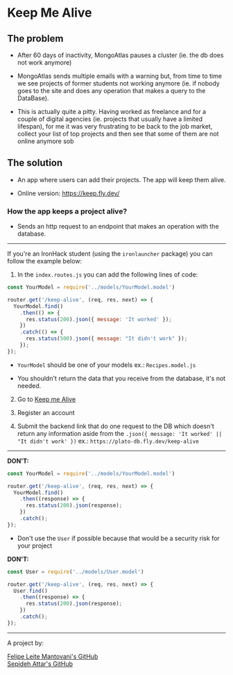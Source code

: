 # Keep Me Alive

## The problem

- After 60 days of inactivity, MongoAtlas pauses a cluster (ie. the db does not work anymore)

- MongoAtlas sends multiple emails with a warning but, from time to time we see projects of former students not working anymore (ie. if nobody goes to the site and does any operation that makes a query to the DataBase).

- This is actually quite a pitty. Having worked as freelance and for a couple of digital agencies (ie. projects that usually have a limited lifespan), for me it was very frustrating to be back to the job market, collect your list of top projects and then see that some of them are not online anymore sob

## The solution

- An app where users can add their projects. The app will keep them alive.

- Online version: https://keep.fly.dev/

### How the app keeps a project alive?

- Sends an http request to an endpoint that makes an operation with the database.

---

If you're an IronHack student (using the `ironlauncher` package) you can follow the example below:

1. In the `index.routes.js` you can add the following lines of code:

```javascript
const YourModel = require('../models/YourModel.model')

router.get('/keep-alive', (req, res, next) => {
  YourModel.find()
    .then(() => {
      res.status(200).json({ message: 'It worked' });
    })
    .catch(() => {
      res.status(500).json({ message: "It didn't work" });
    });
});
```

- `YourModel` should be one of your models ex.: `Recipes.model.js`

- You shouldn't return the data that you receive from the database, it's not needed.

2. Go to [Keep me Alive](https://keep.fly.dev/)

3. Register an account

4. Submit the backend link that do one request to the DB which doesn't return any information aside from the `.json({ message: 'It worked' || "It didn't work' })`
ex.: `https://plato-db.fly.dev/keep-alive`

---

**DON'T:**

```javascript
const YourModel = require('../models/YourModel.model')

router.get('/keep-alive', (req, res, next) => {
  YourModel.find()
    .then((response) => {
      res.status(200).json(response);
    })
    .catch();
});
```

- Don't use the `User` if possible because that would be a security risk for your project

**DON'T:**

```javascript
const User = require('../models/User.model')

router.get('/keep-alive', (req, res, next) => {
  User.find()
    .then((response) => {
      res.status(200).json(response);
    })
    .catch();
});
```

---

A project by:

[Felipe Leite Mantovani's GitHub](https://github.com/F-Mantovani) <br/>
[Sepideh Attar's GitHub](https://github.com/Sepidehatt)
